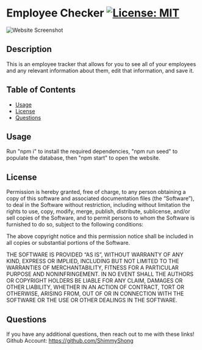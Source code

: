 # Employee Checker [![License: MIT](https://img.shields.io/badge/License-MIT-yellow.svg)](https://opensource.org/licenses/MIT)

![Website Screenshot](client\public\chrome_kaD7vwuKKw.png)

## Description
This is an employee tracker that allows for you to see all of your employees and any relevant information about them, edit that information, and save it. 
## Table of Contents
- [Usage](#usage)
- [License](#license)
- [Questions](#questions)
## Usage
Run "npm i" to install the required dependencies, "npm run seed" to populate the database, then "npm start" to open the website.
## License
Permission is hereby granted, free of charge, to any person obtaining a copy of this software and associated documentation files (the “Software”), to deal in the Software without restriction, including without limitation the rights to use, copy, modify, merge, publish, distribute, sublicense, and/or sell copies of the Software, and to permit persons to whom the Software is furnished to do so, subject to the following conditions:

The above copyright notice and this permission notice shall be included in all copies or substantial portions of the Software.

THE SOFTWARE IS PROVIDED “AS IS”, WITHOUT WARRANTY OF ANY KIND, EXPRESS OR IMPLIED, INCLUDING BUT NOT LIMITED TO THE WARRANTIES OF MERCHANTABILITY, FITNESS FOR A PARTICULAR PURPOSE AND NONINFRINGEMENT. IN NO EVENT SHALL THE AUTHORS OR COPYRIGHT HOLDERS BE LIABLE FOR ANY CLAIM, DAMAGES OR OTHER LIABILITY, WHETHER IN AN ACTION OF CONTRACT, TORT OR OTHERWISE, ARISING FROM, OUT OF OR IN CONNECTION WITH THE SOFTWARE OR THE USE OR OTHER DEALINGS IN THE SOFTWARE.
## Questions
If you have any additional questions, then reach out to me with these links!
Github Account: https://github.com/ShimmyShong